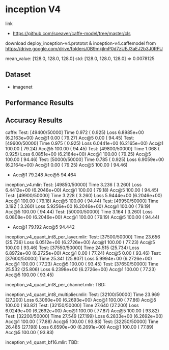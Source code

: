# inception V4

link
-  https://github.com/soeaver/caffe-model/tree/master/cls

download deploy_inception-v4.prototxt & inception-v4.caffemodel from
  https://drive.google.com/drive/folders/0B9mkjlmP0d7zUEJ3aEJ2b3J0RFU

mean_value: [128.0, 128.0, 128.0]
std: [128.0, 128.0, 128.0]  => 0.0078125

## Dataset

- imagenet

## Performance Results

## Accuracy Results

caffe:
  Test: [49400/50000]     Time  0.972 ( 0.925)    Loss 6.8985e+00 (6.2163e+00)    Acc@1   0.00 ( 79.27)   Acc@5   0.00 ( 94.45)
  Test: [49600/50000]     Time  0.975 ( 0.925)    Loss 6.0441e+00 (6.2165e+00)    Acc@1 100.00 ( 79.24)   Acc@5 100.00 ( 94.45)
  Test: [49800/50000]     Time  1.068 ( 0.925)    Loss 6.0851e+00 (6.2164e+00)    Acc@1 100.00 ( 79.25)   Acc@5 100.00 ( 94.46)
  Test: [50000/50000]     Time  0.785 ( 0.925)    Loss 6.9059e+00 (6.2164e+00)    Acc@1   0.00 ( 79.25)   Acc@5 100.00 ( 94.46)
   * Acc@1 79.248 Acc@5 94.464

inception_v4.mlir:
  Test: [49850/50000]     Time  3.236 ( 3.260)    Loss 6.4412e+00 (6.2046e+00)    Acc@1 100.00 ( 79.18)   Acc@5 100.00 ( 94.45)
  Test: [49900/50000]     Time  3.228 ( 3.260)    Loss 5.9444e+00 (6.2046e+00)    Acc@1 100.00 ( 79.18)   Acc@5 100.00 ( 94.44)
  Test: [49950/50000]     Time  3.192 ( 3.260)    Loss 5.9256e+00 (6.2046e+00)    Acc@1 100.00 ( 79.19)   Acc@5 100.00 ( 94.44)
  Test: [50000/50000]     Time  3.164 ( 3.260)    Loss 6.0808e+00 (6.2046e+00)    Acc@1 100.00 ( 79.19)   Acc@5 100.00 ( 94.44)
   * Acc@1 79.192 Acc@5 94.442

inception_v4_quant_int8_per_layer.mlir:
  Test: [37500/50000]     Time 23.656 (25.736)    Loss 6.0512e+00 (6.2726e+00)    Acc@1 100.00 ( 77.23)   Acc@5 100.00 ( 93.46)
  Test: [37550/50000]     Time 24.515 (25.734)    Loss 6.8972e+00 (6.2725e+00)    Acc@1   0.00 ( 77.24)   Acc@5   0.00 ( 93.46)
  Test: [37600/50000]     Time 25.341 (25.807)    Loss 5.9994e+00 (6.2726e+00)    Acc@1 100.00 ( 77.23)   Acc@5 100.00 ( 93.45)
  Test: [37650/50000]     Time 25.532 (25.806)    Loss 6.2398e+00 (6.2726e+00)    Acc@1 100.00 ( 77.23)   Acc@5 100.00 ( 93.45)

inception_v4_quant_int8_per_channel.mlir:
  TBD:

inception_v4_quant_int8_multiplier.mlir:
  Test: [32100/50000]     Time 23.969 (27.200)    Loss 6.3060e+00 (6.2693e+00)    Acc@1 100.00 ( 77.86)   Acc@5 100.00 ( 93.82)
  Test: [32150/50000]     Time 27.640 (27.200)    Loss 6.0249e+00 (6.2692e+00)    Acc@1 100.00 ( 77.87)   Acc@5 100.00 ( 93.82)
  Test: [32200/50000]     Time 27.549 (27.199)    Loss 6.2833e+00 (6.2692e+00)    Acc@1 100.00 ( 77.88)   Acc@5 100.00 ( 93.83)
  Test: [32250/50000]     Time 26.485 (27.198)    Loss 6.6590e+00 (6.2691e+00)    Acc@1 100.00 ( 77.89)   Acc@5 100.00 ( 93.83)

inception_v4_quant_bf16.mlir:
  TBD:
